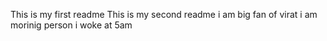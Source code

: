 This is my first readme
This is my second readme
i am big fan of virat
i am morinig person
i woke at 5am

